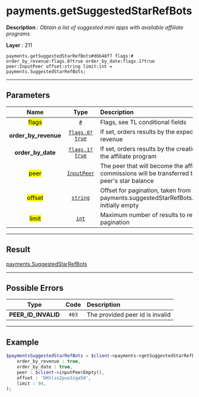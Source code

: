 # payments.getSuggestedStarRefBots

**Description** : *Obtain a list of suggested mini apps with available affiliate programs*

**Layer** : 211

```tl
payments.getSuggestedStarRefBots#d6b48f7 flags:# order_by_revenue:flags.0?true order_by_date:flags.1?true peer:InputPeer offset:string limit:int = payments.SuggestedStarRefBots;
```

---

## Parameters

| Name | Type | Description |
| :---: | :---: | :--- |
| <mark>flags</mark> | [`#`](type/#) | Flags, see TL conditional fields |
| **order_by_revenue** | [`flags.0?true`](type/true) | If set, orders results by the expected revenue |
| **order_by_date** | [`flags.1?true`](type/true) | If set, orders results by the creation date of the affiliate program |
| <mark>peer</mark> | [`InputPeer`](type/InputPeer) | The peer that will become the affiliate: star commissions will be transferred to this peer's star balance |
| <mark>offset</mark> | [`string`](type/string) | Offset for pagination, taken from payments.suggestedStarRefBots.next_offset, initially empty |
| <mark>limit</mark> | [`int`](type/int) | Maximum number of results to return, see pagination |

---

## Result

[payments.SuggestedStarRefBots](type/payments.SuggestedStarRefBots)

---

## Possible Errors

| Type | Code | Description |
| :---: | :---: | :--- |
| **PEER_ID_INVALID** | `403` | The provided peer id is invalid |

---

## Example

```php
$paymentsSuggestedStarRefBots = $client->payments->getSuggestedStarRefBots(
	order_by_revenue : true,
	order_by_date : true,
	peer : $client->inputPeerEmpty(),
	offset : 'DKhlsx2puo3zga50',
	limit : 94,
);
```
